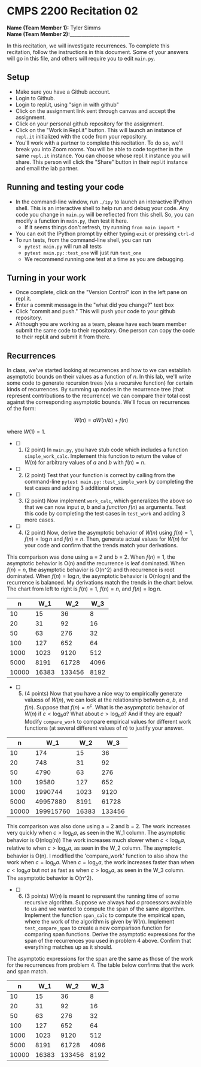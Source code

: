 # CMPS 2200  Recitation 02

**Name (Team Member 1):** Tyler Simms  
**Name (Team Member 2):**_________________________

In this recitation, we will investigate recurrences. 
To complete this recitation, follow the instructions in this document. Some of your answers will go in this file, and others will require you to edit `main.py`.


## Setup
- Make sure you have a Github account.
- Login to Github.
- Login to repl.it, using "sign in with github"
- Click on the assignment link sent through canvas and accept the assignment.
- Click on your personal github repository for the assignment.
- Click on the "Work in Repl.it" button. This will launch an instance of `repl.it` initialized with the code from your repository.
- You'll work with a partner to complete this recitation. To do so, we'll break you into Zoom rooms. You will be able to code together in the same `repl.it` instance. You can choose whose repl.it instance you will share. This person will click the "Share" button in their repl.it instance and email the lab partner.

## Running and testing your code
- In the command-line window, run `./ipy` to launch an interactive IPython shell. This is an interactive shell to help run and debug your code. Any code you change in `main.py` will be reflected from this shell. So, you can modify a function in `main.py`, then test it here.
  + If it seems things don't refresh, try running `from main import *`
- You can exit the IPython prompt by either typing `exit` or pressing `ctrl-d`
- To run tests, from the command-line shell, you can run
  + `pytest main.py` will run all tests
  + `pytest main.py::test_one` will just run `test_one`
  + We recommend running one test at a time as you are debugging.

## Turning in your work

- Once complete, click on the "Version Control" icon in the left pane on repl.it.
- Enter a commit message in the "what did you change?" text box
- Click "commit and push." This will push your code to your github repository.
- Although you are working as a team, please have each team member submit the same code to their repository. One person can copy the code to their repl.it and submit it from there.

## Recurrences

In class, we've started looking at recurrences and how to we can establish asymptotic bounds on their values as a function of $n$. In this lab, we'll write some code to generate recursion trees (via a recursive function) for certain kinds of recurrences. By summing up nodes in the recurrence tree (that represent contributions to the recurrence) we can compare their total cost against the corresponding asymptotic bounds. We'll focus on  recurrences of the form:

$$ W(n) = aW(n/b) + f(n) $$

where $W(1) = 1$.

- [ ] 1. (2 point) In `main.py`, you have stub code which includes a function `simple_work_calc`. Implement this function to return the value of $W(n)$ for arbitrary values of $a$ and $b$ with $f(n)=n$.

- [ ] 2. (2 point) Test that your function is correct by calling from the command-line `pytest main.py::test_simple_work` by completing the test cases and adding 3 additional ones.

- [ ] 3. (2 point) Now implement `work_calc`, which generalizes the above so that we can now input $a$, $b$ and a *function* $f(n)$ as arguments. Test this code by completing the test cases in `test_work` and adding 3 more cases.

- [ ] 4. (2 point) Now, derive the asymptotic behavior of $W(n)$ using $f(n) = 1$, $f(n) = \log n$ and $f(n) = n$. Then, generate actual values for $W(n)$ for your code and confirm that the trends match your derivations.

This comparison was done using a = 2 and b = 2. When $f(n) = 1$, the asymptotic behavior is O(n) and the recurrence is leaf dominated. When $f(n) = n$, the asymptotic behavior is O(n^2) and th recurrence is root dominated. When $f(n) = \log n$, the asymptotic behavior is O(nlogn) and the recurrence is balanced. My derivations match the trends in the chart below. The chart from left to right is $f(n) = 1$, $f(n) = n$, and $f(n) = \log n$.


|     n |   W_1 |    W_2 |   W_3 |
|-------|-------|--------|-------|
|    10 |    15 |     36 |     8 |
|    20 |    31 |     92 |    16 |
|    50 |    63 |    276 |    32 |
|   100 |   127 |    652 |    64 |
|  1000 |  1023 |   9120 |   512 |
|  5000 |  8191 |  61728 |  4096 |
| 10000 | 16383 | 133456 |  8192 |

- [ ] 5. (4 points) Now that you have a nice way to empirically generate valuess of $W(n)$, we can look at the relationship between $a$, $b$, and $f(n)$. Suppose that $f(n) = n^c$. What is the asypmptotic behavior of $W(n)$ if $c < \log_b a$? What about $c > \log_b a$? And if they are equal? Modify `compare_work` to compare empirical values for different work functions (at several different values of $n$) to justify your answer. 

|     n |       W_1 |   W_2 |    W_3 |
|-------|-----------|-------|--------|
|    10 |       174 |    15 |     36 |
|    20 |       748 |    31 |     92 |
|    50 |      4790 |    63 |    276 |
|   100 |     19580 |   127 |    652 |
|  1000 |   1990744 |  1023 |   9120 |
|  5000 |  49957880 |  8191 |  61728 |
| 10000 | 199915760 | 16383 | 133456 |

This comparison was also done using a = 2 and b = 2. The work increases very quickly when $c > \log_b a$, as seen in the W_1 column. The asymptotic behavior is O(nlog(n)) The work increases much slower when $c < \log_b a$, relative to when $c > \log_b a$, as seen in the W_2 column. The asymptotic behavior is O(n). I modified the 'compare_work' function to also show the work when $c = \log_b a$. When $c = \log_b a$, the work increases faster than when $c < \log_b a$ but not as fast as when $c > \log_b a$, as seen in the W_3 column. The asymptotic behavior is O(n^2).

- [ ] 6. (3 points) $W(n)$ is meant to represent the running time of some recursive algorithm. Suppose we always had $a$ processors available to us and we wanted to compute the span of the same algorithm. Implement the function `span_calc` to compute the empirical span, where the work of the algorithm is given by $W(n)$. Implement `test_compare_span` to create a new comparison function for comparing span functions. Derive the asymptotic expressions for the span of the recurrences you used in problem 4 above. Confirm that everything matches up as it should. 

The asymptotic expressions for the span are the same as those of the work for the recurrences from problem 4. The table below confirms that the work and span match.

|     n |   W_1 |    W_2 |   W_3 |
|-------|-------|--------|-------|
|    10 |    15 |     36 |     8 |
|    20 |    31 |     92 |    16 |
|    50 |    63 |    276 |    32 |
|   100 |   127 |    652 |    64 |
|  1000 |  1023 |   9120 |   512 |
|  5000 |  8191 |  61728 |  4096 |
| 10000 | 16383 | 133456 |  8192 |
